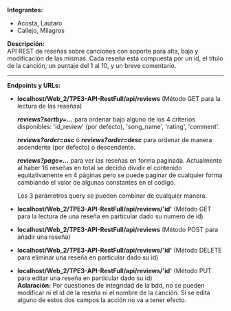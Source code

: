 __Integrantes:__  
- Acosta, Lautaro  
- Callejo, Milagros

__Descripción:__  
API REST de reseñas sobre canciones con soporte para alta, baja y modificación de las mismas. 
Cada reseña está compuesta por un id, el titulo de la canción, un puntaje del 1 al 10, y un breve comentario.

---  
__Endpoints y URLs:__  
- __localhost/Web_2/TPE3-API-RestFull/api/reviews__ (Método GET para la lectura de las reseñas)
  
  ***reviews?sortby=...*** para ordenar bajo alguno de los 4 criterios disponibles: 'id_review' (por defecto), 'song_name', 'rating', 'comment'.
    
  ***reviews?order=asc*** ó ***reviews?order=desc*** para ordenar de manera ascendente (por defecto) o descendente.
    
  ***reviews?page=...*** para ver las reseñas en forma paginada. Actualmente al haber 16 reseñas en total se decidió dividir el contenido equitativamente en 4 páginas pero se puede paginar de cualquier forma cambiando el valor de algunas constantes en el codigo.

  Los 3 parámetros query se pueden combinar de cualquier manera.
  
- __localhost/Web_2/TPE3-API-RestFull/api/reviews/'id'__ (Método GET para la lectura de una reseña en particular dado su numero de id)  

- __localhost/Web_2/TPE3-API-RestFull/api/reviews__ (Método POST para añadir una reseña)

- __localhost/Web_2/TPE3-API-RestFull/api/reviews/'id'__ (Método DELETE para eliminar una reseña en particular dado su id)

- __localhost/Web_2/TPE3-API-RestFull/api/reviews/'id'__ (Método PUT para editar una reseña en particular dado su id)  
  __Aclaración:__ Por cuestiones de integridad de la bdd, no se pueden modificar ni el id de la reseña ni el nombre de la canción. Si se edita alguno de estos dos campos la acción no va a tener efecto.







